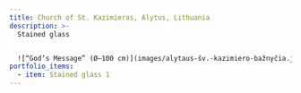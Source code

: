 ```yaml
---
title: Church of St. Kazimieras, Alytus, Lithuania
description: >-
  S﻿tained glass


  ![“God’s Message” (Ø–100 cm)](images/alytaus-šv.-kazimiero-bažnyčia.jpg "Church of St. Kazimieras, Alytus, Lithuania")
portfolio_items:
  - item: Stained glass 1
---
```

